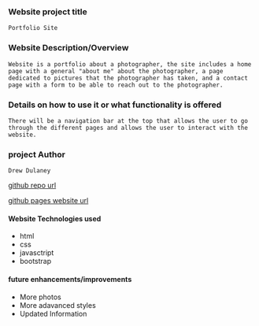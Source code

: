 ### Website project title
    Portfolio Site
### Website Description/Overview   
    Website is a portfolio about a photographer, the site includes a home page with a general "about me" about the photographer, a page dedicated to pictures that the photographer has taken, and a contact page with a form to be able to reach out to the photographer.
### Details on how to use it or what functionality is offered
    There will be a navigation bar at the top that allows the user to go through the different pages and allows the user to interact with the website.
### project Author
    Drew Dulaney
[github repo url](https://github.com/titansfandrew/portfolio-site.git)

[github pages website url](https://titansfandrew.github.io/portfolio-site/)

#### Website Technologies used
- html
- css
- javasctript
- bootstrap

#### future enhancements/improvements 
- More photos 
- More adavanced styles
- Updated Information
